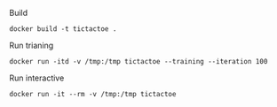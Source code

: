

Build
```
docker build -t tictactoe .
```

Run trianing
```
docker run -itd -v /tmp:/tmp tictactoe --training --iteration 100
```

Run interactive
```
docker run -it --rm -v /tmp:/tmp tictactoe
```